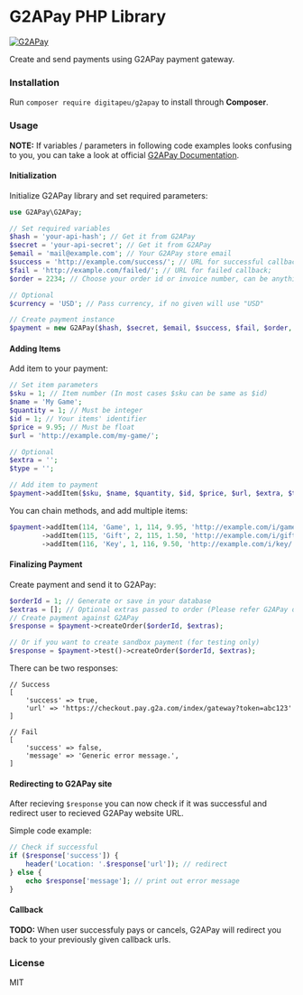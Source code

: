 # G2APay PHP Library

[![G2APay](https://www.g2a.co/build/img/logos/g2a-pay-f8d2f055c7.png)](https://pay.g2a.com)

Create and send payments using G2APay payment gateway.

### Installation

Run `composer require digitapeu/g2apay` to install through **Composer**.

### Usage

**NOTE:** If variables / parameters in following code examples looks confusing to you, you can take a look at official [G2APay Documentation](https://pay.g2a.com/documentation#method-2-variables).

#### Initialization

Initialize G2APay library and set required parameters:

```php
use G2APay\G2APay;

// Set required variables
$hash = 'your-api-hash'; // Get it from G2APay
$secret = 'your-api-secret'; // Get it from G2APay
$email = 'mail@example.com'; // Your G2APay store email
$success = 'http://example.com/success/'; // URL for successful callback;
$fail = 'http://example.com/failed/'; // URL for failed callback;
$order = 2234; // Choose your order id or invoice number, can be anything

// Optional
$currency = 'USD'; // Pass currency, if no given will use "USD"

// Create payment instance
$payment = new G2APay($hash, $secret, $email, $success, $fail, $order, $currency);
```

#### Adding Items

Add item to your payment:

```php
// Set item parameters
$sku = 1; // Item number (In most cases $sku can be same as $id)
$name = 'My Game';
$quantity = 1; // Must be integer
$id = 1; // Your items' identifier
$price = 9.95; // Must be float
$url = 'http://example.com/my-game/';

// Optional
$extra = '';
$type = '';

// Add item to payment
$payment->addItem($sku, $name, $quantity, $id, $price, $url, $extra, $type);

```

You can chain methods, and add multiple items:

```php
$payment->addItem(114, 'Game', 1, 114, 9.95, 'http://example.com/i/game/')
        ->addItem(115, 'Gift', 2, 115, 1.50, 'http://example.com/i/gift/')
        ->addItem(116, 'Key', 1, 116, 9.50, 'http://example.com/i/key/');
```

#### Finalizing Payment

Create payment and send it to G2APay:

```php
$orderId = 1; // Generate or save in your database
$extras = []; // Optional extras passed to order (Please refer G2APay docs)
// Create payment against G2APay
$response = $payment->createOrder($orderId, $extras);

// Or if you want to create sandbox payment (for testing only)
$response = $payment->test()->createOrder($orderId, $extras);
```

There can be two responses:
```
// Success
[
    'success' => true,
    'url' => 'https://checkout.pay.g2a.com/index/gateway?token=abc123'
]

// Fail
[
    'success' => false,
    'message' => 'Generic error message.',
]
```

#### Redirecting to G2APay site

After recieving `$response` you can now check if it was successful and redirect user to recieved G2APay website URL.

Simple code example:
```php
// Check if successful
if ($response['success']) {
    header('Location: '.$response['url']); // redirect
} else {
    echo $response['message']; // print out error message
}
```

#### Callback

**TODO:** When user successfuly pays or cancels, G2APay will redirect you back to your previously given callback urls.

### License

MIT
